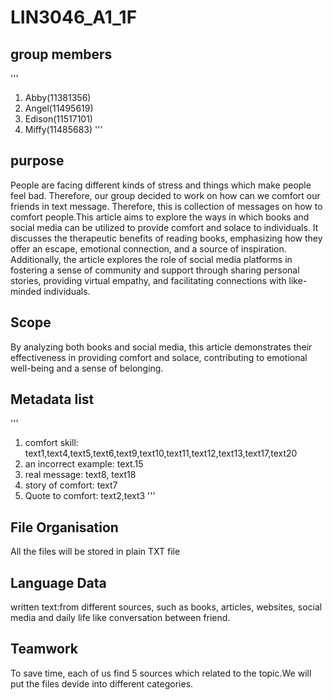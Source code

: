 # LIN3046_A1_1F

## group members
'''
1. Abby(11381356)
2. Angel(11495619)
3. Edison(11517101)
4. Miffy(11485683)
''' 

## purpose

People are facing different kinds of stress and things which make people feel bad. Therefore, our group decided to work on how can we comfort our friends in text message. Therefore, this is collection of messages on how to comfort people.This article aims to explore the ways in which books and social media can be utilized to provide comfort and solace to individuals. It discusses the therapeutic benefits of reading books, emphasizing how they offer an escape, emotional connection, and a source of inspiration. Additionally, the article explores the role of social media platforms in fostering a sense of community and support through sharing personal stories, providing virtual empathy, and facilitating connections with like-minded individuals.

## Scope

By analyzing both books and social media, this article demonstrates their effectiveness in providing comfort and solace, contributing to emotional well-being and a sense of belonging.

## Metadata list
'''
1. comfort skill: text1,text4,text5,text6,text9,text10,text11,text12,text13,text17,text20
2. an incorrect example: text.15
3. real message: text8, text18
4. story of comfort: text7
5. Quote to comfort: text2,text3
'''

## File Organisation 

All the files will be stored in plain TXT file

## Language Data

written text:from different sources, such as books, articles, websites, social media and daily life like conversation between friend.

## Teamwork
To save time, each of us find 5 sources which related to the topic.We will put the files devide into different categories. 
